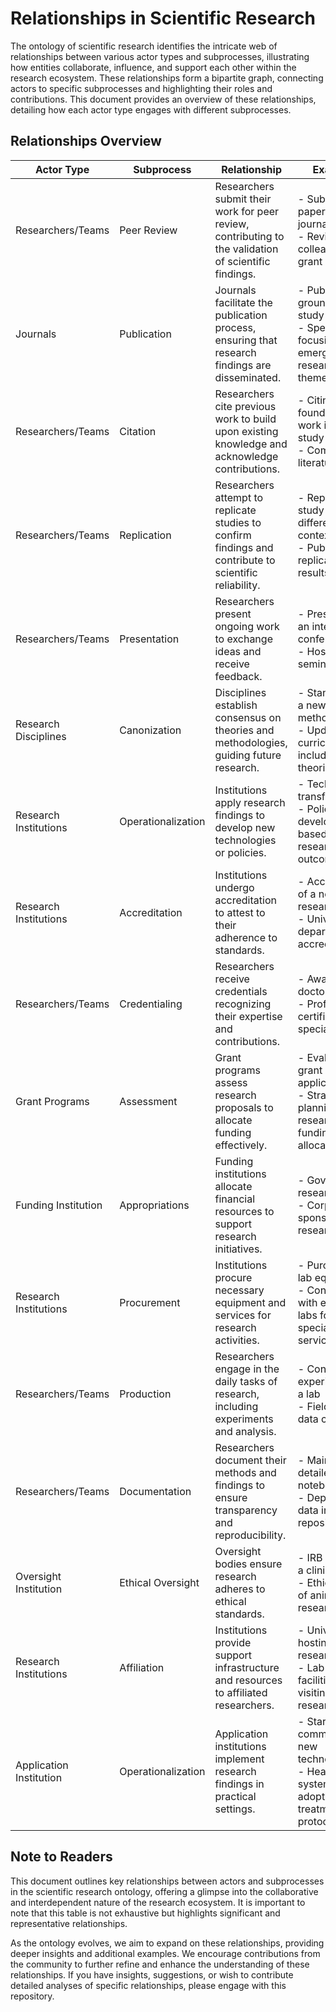 # Relationships in Scientific Research

The ontology of scientific research identifies the intricate web of relationships between various actor types and subprocesses, illustrating how entities collaborate, influence, and support each other within the research ecosystem. These relationships form a bipartite graph, connecting actors to specific subprocesses and highlighting their roles and contributions. This document provides an overview of these relationships, detailing how each actor type engages with different subprocesses.

## Relationships Overview

| Actor Type             | Subprocess          | Relationship                                                                                          | Examples                                                                                          |
|------------------------|---------------------|-------------------------------------------------------------------------------------------------------|---------------------------------------------------------------------------------------------------|
| Researchers/Teams      | Peer Review         | Researchers submit their work for peer review, contributing to the validation of scientific findings. | - Submitting a paper to a journal<br>- Reviewing a colleague's grant proposal                     |
| Journals               | Publication         | Journals facilitate the publication process, ensuring that research findings are disseminated.       | - Publishing a groundbreaking study<br>- Special issues focusing on emerging research themes      |
| Researchers/Teams      | Citation            | Researchers cite previous work to build upon existing knowledge and acknowledge contributions.       | - Citing foundational work in a new study<br>- Compiling a literature review                      |
| Researchers/Teams      | Replication         | Researchers attempt to replicate studies to confirm findings and contribute to scientific reliability.| - Replicating a study in a different context<br>- Publishing replication results                   |
| Researchers/Teams      | Presentation        | Researchers present ongoing work to exchange ideas and receive feedback.                             | - Presenting at an international conference<br>- Hosting a seminar series                         |
| Research Disciplines   | Canonization        | Disciplines establish consensus on theories and methodologies, guiding future research.               | - Standardizing a new methodology<br>- Updating curriculum to include new theories                 |
| Research Institutions  | Operationalization  | Institutions apply research findings to develop new technologies or policies.                        | - Technology transfer offices<br>- Policy development based on research outcomes                   |
| Research Institutions  | Accreditation       | Institutions undergo accreditation to attest to their adherence to standards.                        | - Accreditation of a new research lab<br>- University department accreditation                     |
| Researchers/Teams      | Credentialing       | Researchers receive credentials recognizing their expertise and contributions.                       | - Awarding a doctoral degree<br>- Professional certification in a specialized field               |
| Grant Programs         | Assessment          | Grant programs assess research proposals to allocate funding effectively.                            | - Evaluating grant applications<br>- Strategic planning for research funding allocation            |
| Funding Institution    | Appropriations      | Funding institutions allocate financial resources to support research initiatives.                   | - Government research grants<br>- Corporate sponsorship of research                                |
| Research Institutions  | Procurement         | Institutions procure necessary equipment and services for research activities.                       | - Purchasing lab equipment<br>- Contracting with external labs for specialized services            |
| Researchers/Teams      | Production          | Researchers engage in the daily tasks of research, including experiments and analysis.               | - Conducting experiments in a lab<br>- Fieldwork data collection                                   |
| Researchers/Teams      | Documentation       | Researchers document their methods and findings to ensure transparency and reproducibility.          | - Maintaining detailed lab notebooks<br>- Depositing data in public repositories                   |
| Oversight Institution  | Ethical Oversight   | Oversight bodies ensure research adheres to ethical standards.                                       | - IRB review of a clinical trial<br>- Ethics review of animal research                             |
| Research Institutions  | Affiliation         | Institutions provide support infrastructure and resources to affiliated researchers.                 | - University hosting a research group<br>- Lab offering facilities to visiting researchers         |
| Application Institution| Operationalization  | Application institutions implement research findings in practical settings.                          | - Startups commercializing new technologies<br>- Healthcare systems adopting new treatment protocols|

## Note to Readers

This document outlines key relationships between actors and subprocesses in the scientific research ontology, offering a glimpse into the collaborative and interdependent nature of the research ecosystem. It is important to note that this table is not exhaustive but highlights significant and representative relationships.

As the ontology evolves, we aim to expand on these relationships, providing deeper insights and additional examples. We encourage contributions from the community to further refine and enhance the understanding of these relationships. If you have insights, suggestions, or wish to contribute detailed analyses of specific relationships, please engage with this repository.
